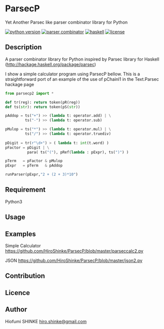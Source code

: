 # ParsecP
Yet Another Parsec like parser combinator library for Python

[![python version][shield-python]](#)
[![parser combinator][shield-parser]](#)
[![haskell][shield-haskell]](#)
[![license][shield-license]](#)

## Description

A parser combinator library for Python
inspired by Parsec library for Haskell
(http://hackage.haskell.org/package/parsec)

I show a simple calculator program using ParsecP bellow.
This is a straightforward port of 
an example of the use of pChainl1 
in the Text.Parsec hackage page

```python
from parsecp2 import *

def tr(reg): return token(pR(reg))
def ts(str): return token(pS(str))

pAddop = ts("+") >> (lambda t: operator.add) | \
         ts("-") >> (lambda t: operator.sub) 

pMulop = ts("*") >> (lambda t: operator.mul) | \
         ts("/") >> (lambda t: operator.truediv)
        
pDigit = tr(r"\d+") > ( lambda t: int(t.word) )
pFactor = pDigit | \
          para( ts("("), pRef(lambda : pExpr), ts(")") )

pTerm   = pFactor & pMulop
pExpr   = pTerm   & pAddop

runParser(pExpr,"2 + (2 + 3)*10")

```
## Requirement

Python3 

## Usage


## Examples

Simple Calculator
https://github.com/HiroShinke/ParsecP/blob/master/parseccalc2.py

JSON
https://github.com/HiroShinke/ParsecP/blob/master/json2.py


## Contribution

## Licence

## Author

   Hiofumi SHINKE <hiro.shinke@gmail.com>


[shield-python]: https://img.shields.io/badge/python-3.6-blue.svg
[shield-parser]: https://img.shields.io/badge/tag-parser_combinator-green.svg
[shield-haskell]: https://img.shields.io/badge/tag-haskell-green.svg
[shield-license]: https://img.shields.io/badge/license-MIT-blue.svg